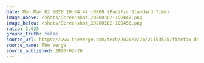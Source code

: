 ```yaml
---
date: Mon Mar 02 2020 10:04:47 -0800 (Pacific Standard Time)
image_above: /shots/Screenshot_20200302-100447.png
image_below: /shots/Screenshot_20200302-100458.png
ratio: 2.625
ground_truth: false
source_url: https://www.theverge.com/tech/2020/2/26/21153525/firefox-dns-encryption-amazon-go-browsing-shopping-privacy
source_name: The Verge
source_published: 2020-02-26
---
```


